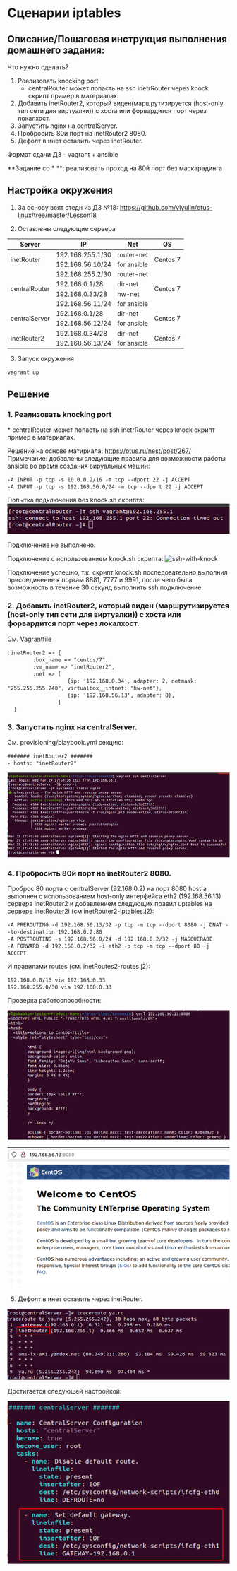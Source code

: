 # Сценарии iptables 

## Описание/Пошаговая инструкция выполнения домашнего задания:

Что нужно сделать?

1. Реализовать knocking port
   * centralRouter может попасть на ssh inetrRouter через knock скрипт пример в материалах.
2. Добавить inetRouter2, который виден(маршрутизируется (host-only тип сети для виртуалки)) с хоста или форвардится порт через локалхост.
3. Запустить nginx на centralServer.
4. Пробросить 80й порт на inetRouter2 8080.
5. Дефолт в инет оставить через inetRouter.

Формат сдачи ДЗ - vagrant + ansible

**Задание со \* **: реализовать проход на 80й порт без маскарадинга

## Настройка окружения

1. За основу всят стедн из ДЗ №18:
https://github.com/vlyulin/otus-linux/tree/master/Lesson18

2. Оставлены следующие сервера

<table>
  <thead>
    <tr>
      <th>Server</th>
      <th>IP</th>
      <th>Net</th>
      <th>OS</th>
    </tr>
  </thead>
  <tbody>
    <!-- inetRouter -->
    <tr>
      <td rowspan=2>inetRouter</td>
      <td>192.168.255.1/30</td>
      <td>router-net</td>
      <td rowspan=2>Centos 7</td>
    </tr>
    <tr>
      <td>192.168.56.10/24</td>
      <td>for ansible</td>      
    </tr>
    <!-- centralRouter -->
    <tr>
      <td rowspan=4>centralRouter</td>
      <td>192.168.255.2/30</td>
      <td>router-net</td>
      <td rowspan=4>Centos 7</td>
    </tr>
    <tr>
      <td>192.168.0.1/28</td>
      <td>dir-net</td>      
    </tr>
    <tr>
      <td>192.168.0.33/28</td>
      <td>hw-net</td>      
    </tr> 
    <tr>
      <td>192.168.56.11/24</td>
      <td>for ansible</td>      
    </tr> 
    <!-- centralServer -->
    <tr>
      <td rowspan=2>centralServer</td>
      <td>192.168.0.1/28</td>
      <td>dir-net</td>
      <td rowspan=2>Centos 7</td>
    </tr>
    <tr>
      <td>192.168.56.12/24</td>
      <td>for ansible</td>      
    </tr>
    <!-- inetRouter2 -->
    <tr>
      <td rowspan=2>inetRouter2</td>
      <td>192.168.0.34/28</td>
      <td>dir-net</td>
      <td rowspan=2>Centos 7</td>
    </tr>
    <tr>
      <td>192.168.56.13/24</td>
      <td>for ansible</td>      
    </tr>
  </tbody>
</table>

3. Запуск окружения

```
vagrant up
```

## Решение
### 1. Реализовать knocking port
\* centralRouter может попасть на ssh inetrRouter через knock скрипт пример в материалах.

Решение на основе матириала: https://otus.ru/nest/post/267/
Примечание: добавлены следующие правила для возможности работы ansible во время создания вируальных машин:
```
-A INPUT -p tcp -s 10.0.0.2/16 -m tcp --dport 22 -j ACCEPT
-A INPUT -p tcp -s 192.168.56.0/24 -m tcp --dport 22 -j ACCEPT
```

Попытка подключения без knock.sh скрипта:
![ssh-without-knock](imgs/ssh-without-knock.png)

Подключение не выполнено.

Подключение с использованием knock.sh скрипта:
![ssh-with-knock](imgs/ssh-with-knock)

Подключение успешно, т.к. скрипт knock.sh последовательно выполнил присоединение к портам 8881, 7777 и 9991, после чего была возможность в течение 30 секунд выполнить ssh подключение.

### 2. Добавить inetRouter2, который виден (маршрутизируется (host-only тип сети для виртуалки)) с хоста или форвардится порт через локалхост.

См. Vagrantfile
```
:inetRouter2 => {
        :box_name => "centos/7",
        :vm_name => "inetRouter2",
        :net => [
                   {ip: '192.168.0.34', adapter: 2, netmask: "255.255.255.240", virtualbox__intnet: "hw-net"},
                   {ip: '192.168.56.13', adapter: 8},
                ]
  }
```

### 3. Запустить nginx на centralServer.

См. provisioning/playbook.yml
секцию:
```
####### inetRouter2 ####### 
- hosts: "inetRouter2"
```

![nginx](imgs/nginx.png)

### 4. Пробросить 80й порт на inetRouter2 8080.

Проброс 80 порта с centralServer (92.168.0.2) на порт 8080 host'а выполнен с использованием host-only интерфейса eth2 (192.168.56.13) сервера inetRouter2 и добавлением следующих правил uptables на сервере inetRouter2i (см inetRouter2-iptables.j2):

```
-A PREROUTING -d 192.168.56.13/32 -p tcp -m tcp --dport 8080 -j DNAT --to-destination 192.168.0.2:80
-A POSTROUTING -s 192.168.56.0/24 -d 192.168.0.2/32 -j MASQUERADE
-A FORWARD -d 192.168.0.2/32 -i eth2 -p tcp -m tcp --dport 80 -j ACCEPT
```
И правилами routes (см. inetRoutes2-routes.j2):
```
192.168.0.0/16 via 192.168.0.33
192.168.255.0/30 via 192.168.0.33
```

Проверка работоспособности:

![curl](imgs/curl.png)

![welcome-to-centos](imgs/welcome-to-centos.png)

5. Дефолт в инет оставить через inetRouter.

![default-inet](imgs/default-inet.png)

Достигается следующей настройкой:

![default-inet-setup](imgs/default-inet-setup.png)

